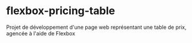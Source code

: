 # flexbox-pricing-table
Projet de développement d'une page web représentant une table de prix, agencée à l'aide de Flexbox

